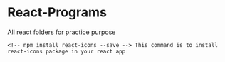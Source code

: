 # React-Programs

All react folders for practice purpose

<!-- Steps to create React app using vite

1.  npm create vite@latest
2.  enter project-name , framework name , type of javascript
3.  cd project-name
4.  npm install
5.  npm run dev-->

    <!-- npm install react-icons --save --> This command is to install react-icons package in your react app
